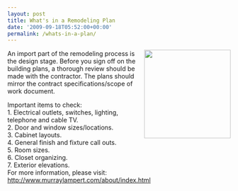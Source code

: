 ```yaml
---
layout: post
title: What's in a Remodeling Plan
date: '2009-09-18T05:52:00+00:00'
permalink: /whats-in-a-plan/
---
```

<a href="http://3.bp.blogspot.com/_7AGTcxqqYm8/SrOXyqhbufI/AAAAAAAAADQ/MY-XB3bTEaE/s1600-h/blueprints.jpg"><img id="BLOGGER_PHOTO_ID_5382812876301646322" style="margin: 0px 0px 10px 10px; width: 195px; float: right; height: 200px; cursor: hand;" src="http://3.bp.blogspot.com/_7AGTcxqqYm8/SrOXyqhbufI/AAAAAAAAADQ/MY-XB3bTEaE/s200/blueprints.jpg" border="0" alt="" /></a>An import part of the remodeling process is the design stage. Before you sign off on the building plans, a <span id="SPELLING_ERROR_0" class="blsp-spelling-corrected">thorough</span> review should be made with the contractor. The plans should mirror the contract specifications/scope of work document.
<div>Important items to check:</div>
<div>1. Electrical outlets, switches, lighting, telephone and cable TV.</div>
<div>2. Door and window sizes/locations.</div>
<div>3. Cabinet layouts.</div>
<div>4. General finish and fixture call outs.</div>
<div>5. Room sizes.</div>
<div>6. Closet organizing.</div>
<div>7. Exterior elevations.</div>
<div>For more information, please visit:</div>
<div><a href="http://www.murraylampert.com/about/index.html">http://www.murraylampert.com/about/index.html</a></div>
